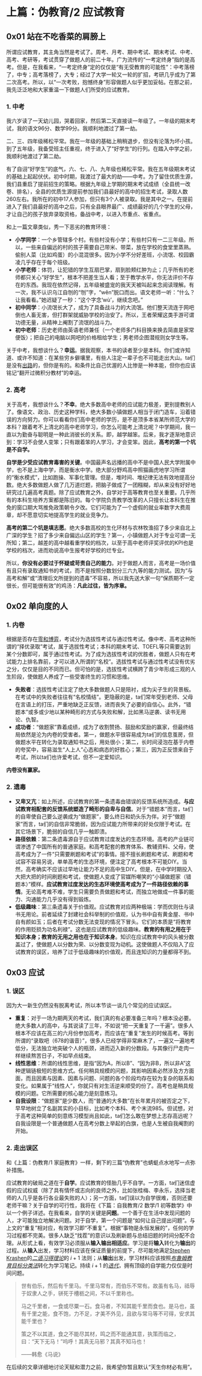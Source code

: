 # 上篇：伪教育/2 应试教育

## 0x01 站在不吃香菜的肩膀上

所谓应试教育，其主角当然是考试了。周考、月考、期中考试、期末考试、中考、高考、考研等，考试贯穿了做题人的前二十年。广为流传的“一考定终身”指的是高考。但是，在我看来，“一考定终身”定的仅仅是“有无受教育的可能性”：中考落榜了，中专；高考落榜了，大专；经过了大学一轮又一轮的扩招，考研几乎成为了第二次高考。所以，以“一次考败，抱憾终身”形容做题人似乎更加妥帖。在那之前，我先泛泛地和大家重温一下做题人们所受的应试教育。

### 1. 中考

我六岁读了一天幼儿园，哭着回家，然后第二天直接读一年级了。一年级的期末考试，我的语文96分、数学99分。我顺利地渡过了第一劫。

二、三、四年级稀松平常。我在一年级的基础上稍稍退步，但没有沦落为坏小孩。到了五年级，我备受班主任重视，终于进入了“好学生”的行列。在踏入中学之前，我顺利地渡过了第二劫。

有了自诩“好学生”的底气，六、七、八、九年级也稀松平常。我在五年级期末考试的基础上起起伏伏。初中时期，我渡过了最大的劫——中考。为了留住优质生源，我们县重启了提前招生的策略。根据九年级上学期的期末考试成绩（全县统一改卷、排名），全县的优质生源提前参加我们县最好的高中的招生考试，录取人数260左右。我所在的初中17人参加，但只有3个人被录取。我是其中之一。在提前进入了我们县最好的高中之后，只有全县眼界最广、成绩最好的几个学生的父母，才让自己的孩子放弃录取资格，备战中考，以进入市重点、省重点。

和上一篇文章类似，秀一下恶劣的教育环境：

- **小学同学**：一个乡管辖多个村。有些村没有小学；有些村只有一二三年级。所以，一些来自偏远的村的孩子需要自己带米、带菜，放在学校的食堂里蒸熟。偷别人菜（比如鸡蛋）的小混混很多。因为小学不分好差班，小流氓、校园霸凌几乎存在于每个班级。
- **小学老师**：体罚，让犯错的学生互扇巴掌，扇到脸颊红肿为止；几乎所有的老师都只关心“好学生”，根本不把差生当人看；至于教学水平，你无法评价不存在的东西。我现在依然记得，五年级被盛宠的我天天被叫起来念阅读理解。有一次，我不认识乌江自刎的“刎”字，“wěn”脱口而出。语文老师一听：“什么？让我看看。”她迟疑了一秒：“这个字念‘wù’，继续念吧。”
- **初中同学**：小流氓长大了，成为了具备战斗力的大流氓。他们整天流连于网吧倒也人畜无害，但打群架就威胁学校的治安了。所以，王者荣耀这类手游可谓功德无量，从精神上阉割了流氓的战斗力。
- **初中老师**：历史老师由英语老师兼任（一个老师多门科目换来换去简直是家常便饭）；把自己的电脑以网吧的价格租给学生；男老师企图潜规则女学生等。

关于中考，我想谈什么？**幸运**。据我观察，本书的读者至少是本科。你们或许知道、或许不知道：在某些穷乡僻壤里，有些人注定一辈子也不可能走出大山。ta们是没有[出路](https://movie.douban.com/subject/26904137/)的，但你是有的。和条件比自己优渥的人比惨是一种本能，但你也应该铭记“翻开过微积分教材”的幸运。

### 2. 高考

关于高考，我想谈什么？**不幸**。绝大多数高中老师的应试能力极差，更别提教别人了。像语文、政治、历史这种学科，绝大多数小镇做题人相当于闭门造车，沿着错误的方向努力。你可以看看你们高中老师的学历，是不是顶多本省某所师范大学的本科？跟着考不上清北的高中老师学习，你怎么可能考上清北呢？中学期间，我一直以为勤奋与聪明是一种此消彼长的关系。即，越学越笨。后来，我才逐渐地意识到：学习不会使人变笨；只有跟着笨的人学习，才会变笨。因此，**高考的第一个坑是不自学。**

**自学是少受应试教育毒害的关键**。中国最声名远播的高中不是中国人民大学附属中学，也不是上海中学，而是衡水中学。绝大部分野鸡高中照猫画虎地学习所谓的“衡水模式”，比如跑操、军事化管理。但是，堆时间、堆纪律无法有效地提高分数。绝大多数做题人做了几万道烂题，把脑子做成了一团糨糊，却从来没有好好地研究过几遍高考真题。除了应试教育之外，自学对于高等教育也至关重要。几乎所有的本科生培养方案都是陈旧的。每个学院负责教学改革的人只擅长让本科生在推免的窗口期大骂推免政策朝令夕改。它们可能为了一个虚假的就业率数字大费周章，却不愿意切实地提高学生的就业竞争力。

**高考的第二个坑是填志愿**。绝大多数高校的生化环材与农林牧渔招了多少来自北上广深的学生？招了多少来自偏远山区的学生？第一，小镇做题人对于专业可谓一无所知；第二，越差的高中越看重学校的档次，以至于高中老师评奖评优的KPI也是学校的档次，进而劝说高中生报考好学校的烂专业。

所以，**你没有必要过于怀疑或苛责自己的能力**。对于做题人而言，高考是一场价值有且只有录取通知书的考试，而不是按照分数划分三六九等的能力测试。因为“与高考和解”或“清理后文所提到的遗毒”不容易，所以我先送大家一句“保质期不一定很长，但可能很有效”的鸡汤：**凡此过往，皆为序章。**

## 0x02 单向度的人

### 1. 内卷

根据是否存在[零和博弈](https://en.wikipedia.org/wiki/Zero-sum_game)，考试分为选拔性考试与通过性考试。像中考、高考这种所谓的“择优录取”考试，属于选拔性考试；本科的期末考试、TOEFL等只需要达到某个分数即可，属于通过性考试。为了成为选拔性考试的优胜者，做题人只有在考试能力上排名靠前，才可以进入所谓的“名校”。选拔性考试与通过性考试没有优劣之分，仅仅是目的不同而已。但可怕的是，选拔性考试横跨了青少年形成三观的人生阶段，使做题人养成了一些受害终生的习惯和思维。

- **失败者**：选拔性考试注定了绝大多数做题人只是陪衬，成为尖子生的背景板。在考试中的失败者往往有“名校情结”。更隐蔽的是，ta们常年受到老师、父母在言语上的打压，严重地缺乏正反馈，进而丧失了必要的自信心。此外，“错题本”或多或少地以某种畸形的方式与失败和解，比如黑马逆袭、读书无用论、仇智。
- **成功者**：“做题家”靠着成绩，成为了收割赞扬、鼓励和奖励的赢家，但最终结局依然是沦为内卷的受害者。第一，做题水平很容易成为ta们的信息茧房，但做题水平在转化为录取通知书之后，用处很小；第二，长时间浸泡在基于内卷的夸奖中，容易滋生“人上人”心态和病态的好胜心；第三，因为正反馈来自于考试，所以ta们也许爱考试，但不一定爱知识。

**内卷没有赢家。**

### 2. 遗毒

- **又卑又亢**：如上所述，应试教育的第一条遗毒由错误的反馈系统所造成。**与应试教育相配套的反馈系统塑造了畸形的自卑与自信**。对于“错题本”而言，ta们的自卑使自己要么逆袭成为“做题家”，要么终日和奶头乐为伴。对于“做题家”而言，ta们的自信非常脆弱，因为应试能力所带来的好处仅限于考试。在其它场景下，脆弱的自信几乎一触即溃。
- **路径依赖**：第二条遗毒源自于应试教育过度发达的生态环境。高考的产业链可谓渗透了中国所有的普通家庭。和高考配套的教育体系、教辅资料、父母，使高考成为了一件“只需要刷题和考试”的事情。擅不擅长刷题和考试、刷题和考试容不容易另说，单单高考的生态环境，便注定了高考根本不可能DIY。当然，高考确实不应该过早地让能力不足的高中生DIY。但是，在中学时期投入大把大把的时间刷题和考试，使做题人变成了官媒所嘲笑的“小镇做题家（错题本）”模样。**应试教育过度发达的生态环境使高考成为了一件路径依赖的事情**。无论高考难不难，学生只需要负责做题和考试，而独立地做成一件事的能力、沟通能力几乎没有得到锻炼。
- **低级趣味**：第三条遗毒关于价值观。应试教育对应两种极端：学而优则仕与读书无用论。前者延续了封建社会科举制的价值观，认为书中自有黄金屋、书中自有颜如玉；后者在考试分数无法变现的情况下冒头。它们的本质是“将教育的作用贬损为功名利禄”。这也是应试教育的低级趣味。**教育的有用之用在于知识本身；教育的无用之用也在于知识本身**。知识在应试教育中的风头被分数盖过了，使做题人以分数为荣、以分数变现为动机。这使做题人不仅陷入了应试教育的误区，培养了过于低级趣味的价值观，而且连知识的力量都得不到。

## 0x03 应试

### 1. 误区

因为大一新生仍然没有脱离考试，所以本节谈一谈几个常见的应试误区。

- **重复**：对于一场为期两天的考试，我们真的有必要准备三年吗？根本没必要。绝大多数人的高中，与其说读了三年，不如说“把一天重复了一千遍”。很多人根本不应该在高三的六月份参加高考，而应该在“重复”发生的时候高考。等到所谓的“录取吧（678的谐音）”，很多人已经学得非常麻木了，一遍又一遍地考低分，无法独立地突破个人的瓶颈，进而迈入新的分数段。与其像行尸走肉一样继续熬苦日子，不如早点结束。
- **线性思维**：所谓的线性思维，是指“因为A，所以B”、“因为非B，所以非A”这种逻辑链极短的思维方式。任何稍具规模的问题，其影响因素必然涉及方方面面，而且因素与因素、因素与问题、问题的各个阶段均存在较为复杂的联系和变化。如果属于“线性人”，你就只有对生活逆来顺受的份了。高考也是稍具规模的问题。它所需要的核心能力是刻意练习。
- **自我设限**：“做题家”是少数人，而“普通的大多数”在长年累月的被否定之下，早早地树立了名副其实的小目标，比如考个本科、考个末流985。但试想，对于高考这种简单的刻意练习模型尚且如此，ta们怎么敢在梦想上志存高远呢？自我设限是一个普通做题人在高考分数上举起的白旗，也是人生被自我阉割的开始。

### 2. 走出误区

和《上篇：伪教育/1 家庭教育》一样，剩下的三篇“伪教育”也蜻蜓点水地写一点弥补措施。

应试教育的破局之道在于**自学**。应试教育的怪胎几乎不自学。一方面，ta们迷信虚假的应试权威（除了具有情怀或志向的良师之外，比如张桂梅、李永乐，选择当老师的人几乎是各行各业最失败的人）；另一方面，ta们误以为自学很难，否则还要老师干嘛？关于自学的可行性，我将在《下篇：自我教育/2 数学/1 初等数学》中以一个例子详述。在我看来，自学的关键是**问题**。一个善于在生活中发现问题的人，才可能独立地解决问题。对于自学，第一个问题是“如何让自己提出问题”。与上文的“重复”相对应，有效学习即“不重复”。根据“事物是永恒发展的”，任何的学习过程都不完美。很多人缺乏“找茬”的意识以及刷新题与总结旧题的时间分配不合理。从形式上看，有效学习必须服从**输入输出相适应**。学习是将**输入**转化为**输出**的过程。从**输入**出发，学习材料应该在保证质量的前提下，尽可能地满足[Stephen Krashen](https://en.wikipedia.org/wiki/Stephen_Krashen)的[*二语习得理论*](https://en.wikipedia.org/wiki/Second-language_acquisition)的 $i + 1$ 法则；从**输出**出发，学习材料应该按照[*布鲁姆教育目标分类法*](https://en.wikipedia.org/wiki/Bloom's_taxonomy)转化为学习笔记。持续 $i + 1$ 的[*迭代*](https://en.wikipedia.org/wiki/Iteration)，拥有顶级的自学能力仅仅是时间问题。

> 世有伯乐，然后有千里马。千里马常有，而伯乐不常有。故虽有名马，祗辱于奴隶人之手，骈死于槽枥之间，不以千里称也。
>
> 马之千里者，一食或尽粟一石。食马者，不知其能千里而食也。是马也，虽有千里之能，食不饱，力不足，才美不外见，且欲与常马等不可得，安求其能千里也？
>
> 策之不以其道，食之不能尽其材，鸣之而不能通其意，执策而临之，曰：“天下无马！”呜呼！其真无马邪？其真不知马也！
>
> ——韩愈《马说》

在后续的文章详细地讨论天赋和潜力之前，我希望你暂且默认“天生你材必有用”。
